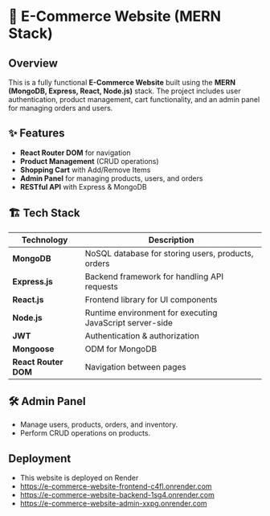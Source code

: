 # 🛒 E-Commerce Website (MERN Stack)

## Overview

This is a fully functional **E-Commerce Website** built using the **MERN (MongoDB, Express, React, Node.js)** stack. The project includes user authentication, product management, cart functionality, and an admin panel for managing orders and users.

## ✨ Features
- **React Router DOM** for navigation
- **Product Management** (CRUD operations)
- **Shopping Cart** with Add/Remove Items
- **Admin Panel** for managing products, users, and orders
- **RESTful API** with Express & MongoDB

## 🏗 Tech Stack

| Technology  | Description |
|-------------|------------|
| **MongoDB** | NoSQL database for storing users, products, orders |
| **Express.js** | Backend framework for handling API requests |
| **React.js** | Frontend library for UI components |
| **Node.js** | Runtime environment for executing JavaScript server-side |
| **JWT** | Authentication & authorization |
| **Mongoose** | ODM for MongoDB |
| **React Router DOM** | Navigation between pages |

## 🛠 Admin Panel

- Manage users, products, orders, and inventory.
- Perform CRUD operations on products.

## Deployment 
- This website is deployed on Render
- https://e-commerce-website-frontend-c4fl.onrender.com
- https://e-commerce-website-backend-1sg4.onrender.com
- https://e-commerce-website-admin-xxpg.onrender.com
